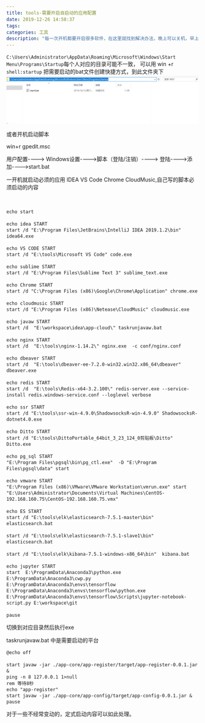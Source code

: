 ```yaml
---
title: tools-需要开启自启动的应用配置
date: 2019-12-26 14:58:37
tags:
categories: 工具
description: "每一次开机都要开启很多软件，在这里就找到解决办法，晚上可以关机，早上可以开机，然后就可以去接开水喝了，静待启动。"
---
```


`C:\Users\Administrator\AppData\Roaming\Microsoft\Windows\Start Menu\Programs\Startup`每个人对应的目录可能不一致，
可以用 win +r  `shell:startup`
把需要启动的bat文件创建快捷方式，到此文件夹下
![自启动目录](tools-需要开启自启动的应用配置/自启动目录.png)

或者开机启动脚本

win+r  gpedit.msc

用户配置----> Windows设置---->脚本（登陆/注销）----> 登陆---->添加---->start.bat

一开机就启动必须的应用 IDEA VS Code  Chrome CloudMusic,自己写的脚本必须启动的内容

```


echo start 

echo idea START
start /d "E:\Program Files\JetBrains\IntelliJ IDEA 2019.1.2\bin" idea64.exe

echo VS CODE START
start /d "E:\tools\Microsoft VS Code" code.exe

echo sublime START
start /d "E:\Program Files\Sublime Text 3" sublime_text.exe

echo Chrome START
start /d "C:\Program Files (x86)\Google\Chrome\Application" chrome.exe

echo cloudmusic START
start /d "E:\Program Files (x86)\Netease\CloudMusic" cloudmusic.exe

echo javaw START
start /d  "E:\workspace\idea\app-cloud\" taskrunjavaw.bat

echo nginx START
start /d  "E:\tools\nginx-1.14.2\" nginx.exe  -c conf/nginx.conf

echo dbeaver START
start /d  "E:\tools\dbeaver-ee-7.2.0-win32.win32.x86_64\dbeaver" dbeaver.exe

echo redis START
start /d  "E:\tools\Redis-x64-3.2.100\" redis-server.exe --service-install redis.windows-service.conf --loglevel verbose

echo ssr START
start /d "E:\tools\ssr-win-4.9.0\ShadowsocksR-win-4.9.0" ShadowsocksR-dotnet4.0.exe

echo Ditto START
start /d "E:\tools\DittoPortable_64bit_3_23_124_0剪贴板\Ditto" Ditto.exe

echo pg_sql START
"E:\Program Files\pgsql\bin\pg_ctl.exe"  -D "E:\Program Files\pgsql\data" start

echo vmware START
"E:\Program Files (x86)\VMware\VMware Workstation\vmrun.exe" start "E:\Users\Administrator\Documents\Virtual Machines\CentOS-192.168.160.75\CentOS-192.168.160.75.vmx"

echo ES START
start /d "E:\tools\elk\elasticsearch-7.5.1-master\bin"  elasticsearch.bat

start /d "E:\tools\elk\elasticsearch-7.5.1-slave1\bin"  elasticsearch.bat

start /d "E:\tools\elk\kibana-7.5.1-windows-x86_64\bin"  kibana.bat

echo jupyter START
start  E:\ProgramData\Anaconda3\python.exe E:\ProgramData\Anaconda3\cwp.py E:\ProgramData\Anaconda3\envs\tensorflow E:\ProgramData\Anaconda3\envs\tensorflow\python.exe E:\ProgramData\Anaconda3\envs\tensorflow\Scripts\jupyter-notebook-script.py E:\workspace\git

pause

```
切换到对应目录然后执行exe

taskrunjavaw.bat 中是需要启动的平台
```
@echo off

start javaw -jar ./app-core/app-register/target/app-register-0.0.1.jar   &
ping -n 8 127.0.0.1 1>null
rem 等待8秒
echo "app-register"
start javaw -jar ./app-core/app-config/target/app-config-0.0.1.jar &
pause  

```

对于一些不经常变动的，定式启动内容可以如此处理。
